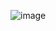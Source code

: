 ![image](https://github.com/Shubham-yelekar/daily-interaction-navbar-logo/assets/70461738/fb2d41de-7c93-407b-8b29-38c0038b332b)
